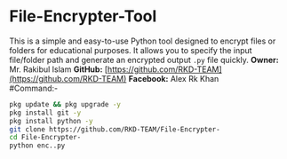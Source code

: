 # File-Encrypter-Tool
 This is a simple and easy-to-use Python tool designed to encrypt files or folders for educational purposes.   It allows you to specify the input file/folder path and generate an encrypted output `.py` file quickly.  **Owner:** Mr. Rakibul Islam   **GitHub:** [https://github.com/RKD-TEAM](https://github.com/RKD-TEAM)   **Facebook:** Alex Rk Khan   
#Command:-
```bash
pkg update && pkg upgrade -y 
pkg install git -y
pkg install python -y
git clone https://github.com/RKD-TEAM/File-Encrypter-
cd File-Encrypter-
python enc..py
